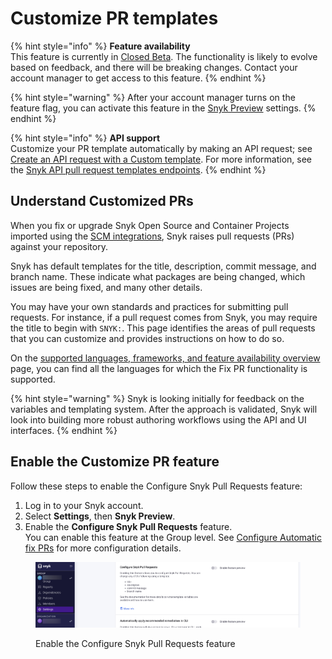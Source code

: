 # Customize PR templates

{% hint style="info" %}
**Feature availability**\
This feature is currently in [Closed Beta](../../../../more-info/snyk-feature-release-process.md). The functionality is likely to evolve based on feedback, and there will be breaking changes. Contact your account manager to get access to this feature.&#x20;
{% endhint %}

{% hint style="warning" %}
After your account manager turns on the feature flag, you can activate this feature in the [Snyk Preview](../../../../snyk-admin/manage-settings/snyk-preview.md) settings.&#x20;
{% endhint %}

{% hint style="info" %}
**API support**\
Customize your PR template automatically by making an API request; see [Create an API request with a Custom template](../customize-pr-templates-closed-beta/apply-a-custom-pr-template.md#create-an-api-request-with-a-custom-template). For more information, see the [Snyk API pull request templates endpoints](https://apidocs.snyk.io/?version=2023-10-13%7Ebeta#tag--Pull-Request-Templates).
{% endhint %}

## Understand Customized PRs

When you fix or upgrade Snyk Open Source and Container Projects imported using the [SCM integrations](../../../../integrate-with-snyk/git-repositories-scms-integrations-with-snyk/), Snyk raises pull requests (PRs) against your repository.&#x20;

Snyk has default templates for the title, description, commit message, and branch name. These indicate what packages are being changed, which issues are being fixed, and many other details.

You may have your own standards and practices for submitting pull requests. For instance, if a pull request comes from Snyk, you may require the title to begin with `SNYK:`. This page identifies the areas of pull requests that you can customize and provides instructions on how to do so.

On the [supported languages, frameworks, and feature availability overview](../../../../scan-applications/supported-languages-and-frameworks/) page, you can find all the languages for which the Fix PR functionality is supported.

{% hint style="warning" %}
Snyk is looking initially for feedback on the variables and templating system. After the approach is validated, Snyk will look into building more robust authoring workflows using the API and UI interfaces.
{% endhint %}

## Enable the Customize PR feature

Follow these steps to enable the Configure Snyk Pull Requests feature:

1. Log in to your Snyk account.
2. Select **Settings**, then **Snyk Preview**.
3. Enable the **Configure Snyk Pull Requests** feature.\
   You can enable this feature at the Group level. See [Configure Automatic fix PRs](../automated-fix-pull-requests-for-backlog-issues-and-known-vulnerabilities.md) for more configuration details.

<figure><img src="../../../../.gitbook/assets/Enable config pull request.png" alt="Enable the Configure Snyk Pull Requests feature"><figcaption><p>Enable the Configure Snyk Pull Requests feature</p></figcaption></figure>
